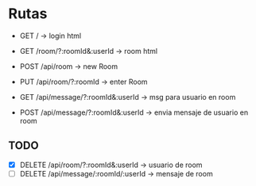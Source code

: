 # Rutas

* GET  /                                -> login html
* GET  /room/?:roomId&:userId            -> room html

* POST /api/room                        -> new Room
* PUT  /api/room/?:roomId                -> enter Room
* GET  /api/message/?:roomId&:userId     -> msg para usuario en room
* POST /api/message/?:roomId&:userId     -> envia mensaje de usuario en room


## TODO

- [x] DELETE /api/room/?:roomId&:userId     -> usuario de room
- [ ] DELETE /api/message/:roomId/:userId  -> mensaje de room
